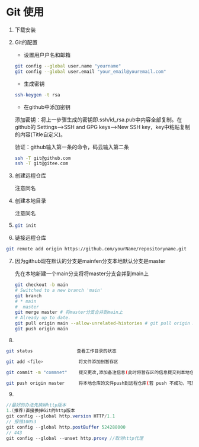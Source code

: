 # Git 使用

1. 下载安装

2. Git的配置

   * 设置用户户名和邮箱

   ```sh
   git config --global user.name "yourname"
   git config --global user.email "your_email@youremail.com"
   ```

   * 生成密钥

   ```sh
   ssh-keygen -t rsa
   ```

   * 在github中添加密钥

   添加密钥：将上一步骤生成的密钥即.ssh/id_rsa.pub中内容全部复制。在github的 Settings-->SSH and GPG keys-->New SSH key，key中粘贴复制的内容(Title自定义)。

   验证：github输入第一条的命令，码云输入第二条

   ```sh
   ssh -T git@github.com
   ssh -T git@gitee.com
   ```

3. 创建远程仓库

   注意同名

4. 创建本地目录

   注意同名

5. ```sh
   git init
   ```

6. 链接远程仓库

```sh
git remote add origin https://github.com/yourName/repositoryname.git
```

7. 因为github现在默认的分支是mainfen分支本地默认分支是master

   先在本地新建一个main分支将将master分支合并到main上

   ```sh
   git checkout -b main
   # Switched to a new branch 'main'
   git branch
   # * main
   #  master
   git merge master # 将master分支合并到main上
   # Already up to date.
   git pull origin main --allow-unrelated-histories # git pull origin main会报错：refusing to merge unrelated histories
   git push origin main
   ```

8. 

```sh
git status　　　　　　　　　　查看工作目录的状态

git add <file>　　　　　　　　将文件添加到暂存区

git commit -m "commnet" 　　提交更改,添加备注信息(此时将暂存区的信息提交到本地仓库)

git push origin master 　　 将本地仓库的文件push到远程仓库(若 push 不成功，可加 -f 进行强推操作)
```

9. 

```java
//最好的办法先换掉http版本
1.(推荐)直接换掉Git的http版本
git config --global http.version HTTP/1.1
// 报错10053
git config --global http.postBuffer 524288000
// 443
git config --global --unset http.proxy //取消http代理
```

